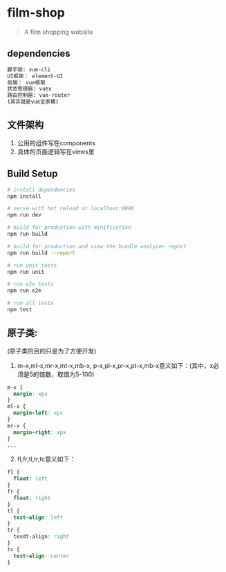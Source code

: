# film-shop

> A film shopping website

## dependencies
```bash
脚手架: vue-cli
UI框架： element-UI
前端： vue框架
状态管理器: vuex
路由控制器: vue-router
(其实就是vue全家桶)  
```

## 文件架构
1. 公用的组件写在components
2. 具体的页面逻辑写在views里

## Build Setup

``` bash
# install dependencies
npm install

# serve with hot reload at localhost:8080
npm run dev

# build for production with minification
npm run build

# build for production and view the bundle analyzer report
npm run build --report

# run unit tests
npm run unit

# run e2e tests
npm run e2e

# run all tests
npm test
```

## 原子类:
(原子类的目的只是为了方便开发)
1. m-x,ml-x,mr-x,mt-x,mb-x, p-x,pl-x,pr-x,pt-x,mb-x意义如下：(其中，x必须是5的倍数，取值为5-100)
```css
m-x {
  margin: xpx
}
ml-x {
  margin-left: xpx
}
mr-x {
  margin-right: xpx
}
...
```
2. fl,fr,tl,tr,tc意义如下：
```css
fl {
  float: left    
}
fr {
  float: right
}
tl {
  text-align: left
}
tr {
  texdt-align: right
}
tc {
  text-align: center
}
```
